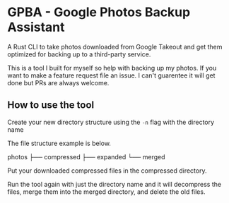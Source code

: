 # GPBA - Google Photos Backup Assistant

A Rust CLI to take photos downloaded from Google Takeout and get them optimized for backing up to a third-party service.

This is a tool I built for myself so help with backing up my photos. If you want to make a feature request file an issue. I can't guarentee it will get done but PRs are always welcome.

## How to use the tool

Create your new directory structure using the `-n` flag with the directory name

The file structure example is below.

photos
├── compressed
├── expanded
└── merged

Put your downloaded compressed files in the compressed directory.

Run the tool again with just the directory name and it will decompress the files, merge them into the merged directory, and delete the old files.
